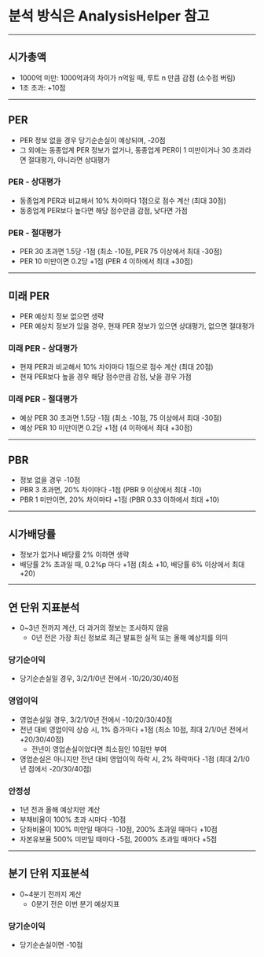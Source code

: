 # 분석 방식은 AnalysisHelper 참고

---
## 시가총액
- 1000억 미만: 1000억과의 차이가 n억일 때, 루트 n 만큼 감점 (소수점 버림)
- 1조 초과: +10점

---
## PER
- PER 정보 없을 경우 당기순손실이 예상되며, -20점
- 그 외에는 동종업계 PER 정보가 없거나, 동종업계 PER이 1 미만이거나 30 초과라면 절대평가, 아니라면 상대평가

### PER - 상대평가
- 동종업계 PER과 비교해서 10% 차이마다 1점으로 점수 계산 (최대 30점)
- 동종업계 PER보다 높다면 해당 점수만큼 감점, 낮다면 가점

### PER - 절대평가
- PER 30 초과면 1.5당 -1점 (최소 -10점, PER 75 이상에서 최대 -30점)
- PER 10 미만이면 0.2당 +1점 (PER 4 이하에서 최대 +30점)

---
## 미래 PER
- PER 예상치 정보 없으면 생략
- PER 예상치 정보가 있을 경우, 현재 PER 정보가 있으면 상대평가, 없으면 절대평가

### 미래 PER - 상대평가
- 현재 PER과 비교해서 10% 차이마다 1점으로 점수 계산 (최대 20점)
- 현재 PER보다 높을 경우 해당 점수만큼 감점, 낮을 경우 가점

### 미래 PER - 절대평가
- 예상 PER 30 초과면 1.5당 -1점 (최소 -10점, 75 이상에서 최대 -30점)
- 예상 PER 10 미만이면 0.2당 +1점 (4 이하에서 최대 +30점)

---
## PBR
- 정보 없을 경우 -10점
- PBR 3 초과면, 20% 차이마다 -1점 (PBR 9 이상에서 최대 -10)
- PBR 1 미만이면, 20% 차이마다 +1점 (PBR 0.33 이하에서 최대 +10)

---
## 시가배당률
- 정보가 없거나 배당률 2% 이하면 생략
- 배당률 2% 초과일 때, 0.2%p 마다 +1점 (최소 +10, 배당률 6% 이상에서 최대 +20)

---
## 연 단위 지표분석
- 0~3년 전까지 계산, 더 과거의 정보는 조사하지 않음
  - 0년 전은 가장 최신 정보로 최근 발표한 실적 또는 올해 예상치를 의미

### 당기순이익
- 당기순손실일 경우, 3/2/1/0년 전에서 -10/20/30/40점

### 영업이익
- 영업손실일 경우, 3/2/1/0년 전에서 -10/20/30/40점
- 전년 대비 영업이익 상승 시, 1% 증가마다 +1점 (최소 10점, 최대 2/1/0년 전에서 +20/30/40점)
  - 전년이 영업손실이었다면 최소점인 10점만 부여
- 영업손실은 아니지만 전년 대비 영업이익 하락 시, 2% 하락마다 -1점 (최대 2/1/0년 점에서 -20/30/40점)

### 안정성
- 1년 전과 올해 예상치만 계산
- 부채비율이 100% 초과 시마다 -10점
- 당좌비율이 100% 미만일 때마다 -10점, 200% 초과일 때마다 +10점
- 자본유보율 500% 미만일 때마다 -5점, 2000% 초과일 때마다 +5점

---
## 분기 단위 지표분석
- 0~4분기 전까지 계산
  - 0분기 전은 이번 분기 예상지표

### 당기순이익
- 당기순손실이면 -10점
